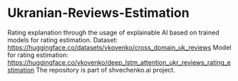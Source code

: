 # Ukranian-Reviews-Estimation
Rating explanation through the usage of explainable AI based on trained models for rating estimation. 
Dataset: https://huggingface.co/datasets/vkovenko/cross_domain_uk_reviews
Model for rating estimation: https://huggingface.co/vkovenko/deep_lstm_attention_ukr_reviews_rating_estimation
The repository is part of shvechenko.ai project.
